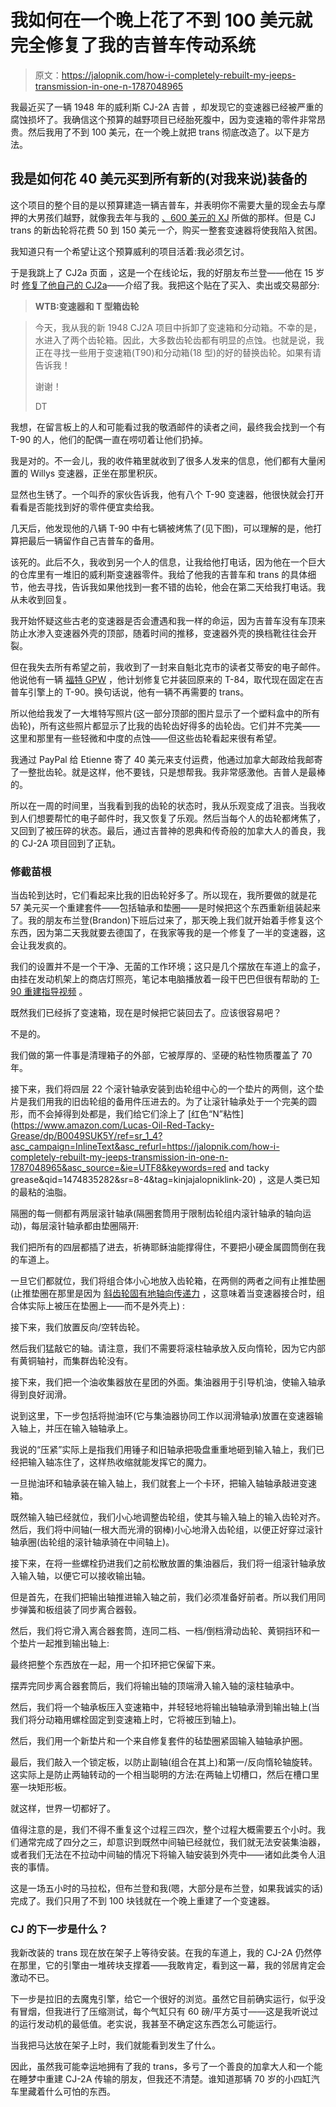 # 我如何在一个晚上花了不到 100 美元就完全修复了我的吉普车传动系统

> 原文：<https://jalopnik.com/how-i-completely-rebuilt-my-jeeps-transmission-in-one-n-1787048965>

我最近买了一辆 1948 年的威利斯 CJ-2A 吉普 ，却发现它的变速器已经被严重的腐蚀损坏了。我确信这个预算的越野项目已经胎死腹中，因为变速箱的零件非常昂贵。然后我用了不到 100 美元，在一个晚上就把 trans 彻底改造了。以下是方法。



## 我是如何花 40 美元买到所有新的(对我来说)装备的

这个项目的整个目的是以预算建造一辆吉普车，并表明你不需要大量的现金去与摩押的大男孩们越野，就像我去年与我的 [、600 美元的 XJ](http://jalopnik.com/tag/project-swiss-cheese) 所做的那样。但是 CJ trans 的新齿轮将花费 50 到 150 美元*一个*，购买一整套变速器将使我陷入贫困。

我知道只有一个希望让这个预算威利的项目活着:我必须乞讨。

于是我跳上了 CJ2a 页面 ，这是一个在线论坛，我的好朋友布兰登——他在 15 岁时 [修复了他自己的 CJ2a](http://blog.kaiserwillys.com/inspiring-willys-cj-2a-jeep-restoration)——介绍了我。我把这个贴在了买入、卖出或交易部分:

> **WTB:变速器和 T 型箱齿轮**

> 今天，我从我的新 1948 CJ2A 项目中拆卸了变速箱和分动箱。不幸的是，水进入了两个齿轮箱。因此，大多数齿轮齿都有明显的点蚀。也就是说，我正在寻找一些用于变速箱(T90)和分动箱(18 型)的好的替换齿轮。如果有请告诉我！
> 
> 谢谢！
> 
> DT

我想，在留言板上的人和可能看过我的敬酒邮件的读者之间，最终我会找到一个有 T-90 的人，他们的配偶一直在唠叨着让他们扔掉。

我是对的。不一会儿，我的收件箱里就收到了很多人发来的信息，他们都有大量闲置的 Willys 变速器，正坐在那里积灰。

显然也生锈了。一个叫乔的家伙告诉我，他有八个 T-90 变速器，他很快就会打开看看是否能找到好的零件便宜卖给我。

几天后，他发现他的八辆 T-90 中有七辆被烤焦了(见下图)，可以理解的是，他打算把最后一辆留作自己吉普车的备用。

该死的。此后不久，我收到另一个人的信息，让我给他打电话，因为他在一个巨大的仓库里有一堆旧的威利斯变速器零件。我给了他我的吉普车和 trans 的具体细节，他去寻找，告诉我如果他找到一套不错的齿轮，他会在第二天给我打电话。我从未收到回复。

我开始怀疑这些古老的变速器是否会遭遇和我一样的命运，因为吉普车没有车顶来防止水渗入变速器外壳的顶部，随着时间的推移，变速器外壳的换档靴往往会开裂。

但在我失去所有希望之前，我收到了一封来自魁北克市的读者艾蒂安的电子邮件。他说他有一辆 [福特 GPW](http://jalopnik.com/1945-ford-gpw-jeep-290504) ，他计划修复它并装回原来的 T-84，取代现在固定在吉普车引擎上的 T-90。换句话说，他有一辆不再需要的 trans。

所以他给我发了一大堆特写照片(这一部分顶部的图片显示了一个塑料盒中的所有齿轮)，所有这些照片都显示了比我的齿轮齿好得多的齿轮齿。它们并不完美——这里和那里有一些轻微和中度的点蚀——但这些齿轮看起来很有希望。

我通过 PayPal 给 Etienne 寄了 40 美元来支付运费，他通过加拿大邮政给我邮寄了一整批齿轮。就是这样，他不要钱，只是想帮我。我非常感激他。吉普人是最棒的。

所以在一周的时间里，当我看到我的齿轮的状态时，我从乐观变成了沮丧。当我收到人们想要帮忙的电子邮件时，我又恢复了乐观。然后当每个人的齿轮都烤焦了，又回到了被压碎的状态。最后，通过吉普神的恩典和传奇般的加拿大人的善良，我的 CJ-2A 项目回到了正轨。

### 修截苗根

当齿轮到达时，它们看起来比我的旧齿轮好多了。所以现在，我所要做的就是花 57 美元买一个重建套件——包括轴承和垫圈——是时候把这个东西重新组装起来了。我的朋友布兰登(Brandon)下班后过来了，那天晚上我们就开始着手修复这个东西，因为第二天我就要去德国了，在我家等我的是一个修复了一半的变速器，这会让我发疯的。

我们的设置并不是一个干净、无菌的工作环境；这只是几个摆放在车道上的盒子，由挂在发动机架上的商店灯照亮，笔记本电脑播放着一段干巴巴但很有帮助的 [T-90 重建指导视频](https://www.youtube.com/watch?v=72fqfC5EXE8) 。

既然我们已经拆了变速箱，现在是时候把它装回去了。应该很容易吧？

不是的。

我们做的第一件事是清理箱子的外部，它被厚厚的、坚硬的粘性物质覆盖了 70 年。

接下来，我们将四层 22 个滚针轴承安装到齿轮组中心的一个垫片的两侧，这个垫片是我们用我的旧齿轮组的备用件压进去的。为了让滚针轴承处于一个完美的圆形，而不会掉得到处都是，我们给它们涂上了 [红色“N”粘性](https://www.amazon.com/Lucas-Oil-Red-Tacky-Grease/dp/B0049SUK5Y/ref=sr_1_4?asc_campaign=InlineText&asc_refurl=https://jalopnik.com/how-i-completely-rebuilt-my-jeeps-transmission-in-one-n-1787048965&asc_source=&ie=UTF8&keywords=red and tacky grease&qid=1474835282&sr=8-4&tag=kinjajalopniklink-20) ，这是人类已知的最粘的油脂。

隔圈的每一侧都有两层滚针轴承(隔圈套筒用于限制齿轮组内滚针轴承的轴向运动)，每层滚针轴承都由垫圈隔开:

我们把所有的四层都插了进去，祈祷耶稣油能撑得住，不要把小硬金属圆筒倒在我的车道上。

一旦它们都就位，我们将组合体小心地放入齿轮箱，在两侧的两者之间有止推垫圈(止推垫圈在那里是因为 [斜齿轮固有地轴向传递力](http://khkgears.net/gear-knowledge/introduction-to-gears/types-of-gears/) ，这意味着当变速器接合时，组合体实际上被压在垫圈上——而不是外壳上) :

接下来，我们放置反向/空转齿轮。

然后我们猛敲它的轴。请注意，我们不需要将滚柱轴承放入反向惰轮，因为它内部有黄铜轴衬，而集群齿轮没有。

接下来，我们把一个油收集器放在星团的外面。集油器用于引导机油，使输入轴承得到良好润滑。

说到这里，下一步包括将抛油环(它与集油器协同工作以润滑轴承)放置在变速器输入轴上，并压在输入轴轴承上。

我说的“压紧”实际上是指我们用锤子和旧轴承把吸盘重重地砸到输入轴上，我们已经把输入轴冻住了，这样热收缩就能发挥它的魔力。

一旦抛油环和轴承装在输入轴上，我们就套上一个卡环，把输入轴轴承敲进变速箱。

既然输入轴已经就位，我们小心地调整齿轮组，使其与输入轴上的输入齿轮对齐。然后，我们将中间轴(一根大而光滑的钢棒)小心地滑入齿轮组，以便正好穿过滚针轴承圈(齿轮组的滚针轴承骑在中间轴上)。

接下来，在将一些螺栓扔进我们之前松散放置的集油器后，我们将一组滚针轴承放入输入轴，以便它可以接收输出轴。

但是首先，在我们把输出轴推进输入轴之前，我们必须准备好前者。所以我们用同步弹簧和板组装了同步离合器毂。

然后，我们将它滑入离合器套筒，连同二档、一档/倒档滑动齿轮、黄铜挡环和一个垫片一起推到输出轴上:

最终把整个东西放在一起，用一个扣环把它保留下来。

摆弄完同步离合器套筒后，我们将输出轴的顶端滑入输入轴的滚柱轴承中。

然后，我们将一个轴承板压入变速箱中，并轻轻地将输出轴轴承滑到输出轴上(当我们将分动箱用螺栓固定到变速箱上时，它将被压到轴上)。

然后，我们用一个新垫片和一个来自修复套件的毡垫圈紧固输入轴轴承护圈。

最后，我们敲入一个锁定板，以防止副轴(组合在其上)和第一/反向惰轮轴旋转。这实际上是防止两轴转动的一个相当聪明的方法:在两轴上切槽口，然后在槽口里塞一块矩形板。

就这样，世界一切都好了。

值得注意的是，我们不得不重复这个过程三四次，整个过程大概需要五个小时。我们通常完成了四分之三，却意识到既然中间轴已经就位，我们就无法安装集油器，或者我们无法在不拉动中间轴的情况下将输入轴安装到外壳中——诸如此类令人沮丧的事情。

这是一场五小时的马拉松，但布兰登和我(嗯，大部分是布兰登，如果我诚实的话)完成了。我们只用了不到 100 块钱就在一个晚上重建了一个变速器。

### CJ 的下一步是什么？

我新改装的 trans 现在放在架子上等待安装。在我的车道上，我的 CJ-2A 仍然停在那里，它的引擎由一堆砖块支撑着——我敢肯定，看到这一幕，我的邻居肯定会激动不已。

下一步是拉旧的去魔鬼引擎，给它一个很好的浏览。虽然它目前确实运行，似乎没有冒烟，但我进行了压缩测试，每个气缸只有 60 磅/平方英寸——这是我听说过的运行发动机的最低值。老实说，我甚至不确定这东西怎么可能运行。

当我把马达放在架子上时，我们就能看到发生了什么。

因此，虽然我可能幸运地拥有了我的 trans，多亏了一个善良的加拿大人和一个能在睡梦中重建 CJ-2A 传输的朋友，但我还不清楚。谁知道那辆 70 岁的小四缸汽车里藏着什么可怕的东西。